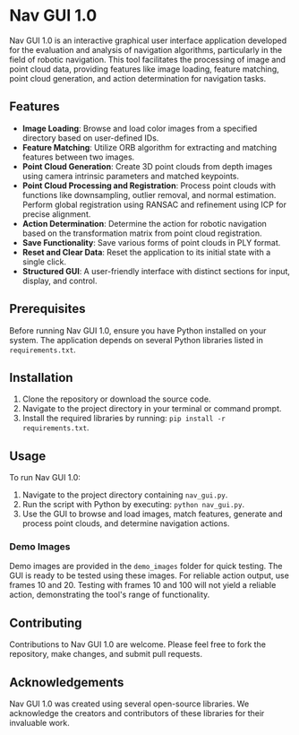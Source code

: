 # Nav GUI 1.0

Nav GUI 1.0 is an interactive graphical user interface application developed for the evaluation and analysis of navigation algorithms, particularly in the field of robotic navigation. This tool facilitates the processing of image and point cloud data, providing features like image loading, feature matching, point cloud generation, and action determination for navigation tasks.

## Features

- **Image Loading**: Browse and load color images from a specified directory based on user-defined IDs.
- **Feature Matching**: Utilize ORB algorithm for extracting and matching features between two images.
- **Point Cloud Generation**: Create 3D point clouds from depth images using camera intrinsic parameters and matched keypoints.
- **Point Cloud Processing and Registration**: Process point clouds with functions like downsampling, outlier removal, and normal estimation. Perform global registration using RANSAC and refinement using ICP for precise alignment.
- **Action Determination**: Determine the action for robotic navigation based on the transformation matrix from point cloud registration.
- **Save Functionality**: Save various forms of point clouds in PLY format.
- **Reset and Clear Data**: Reset the application to its initial state with a single click.
- **Structured GUI**: A user-friendly interface with distinct sections for input, display, and control.

## Prerequisites

Before running Nav GUI 1.0, ensure you have Python installed on your system. The application depends on several Python libraries listed in `requirements.txt`.

## Installation

1. Clone the repository or download the source code.
2. Navigate to the project directory in your terminal or command prompt.
3. Install the required libraries by running: `pip install -r requirements.txt`.

## Usage

To run Nav GUI 1.0:

1. Navigate to the project directory containing `nav_gui.py`.
2. Run the script with Python by executing: `python nav_gui.py`.
3. Use the GUI to browse and load images, match features, generate and process point clouds, and determine navigation actions.

### Demo Images

Demo images are provided in the `demo_images` folder for quick testing. The GUI is ready to be tested using these images. For reliable action output, use frames 10 and 20. Testing with frames 10 and 100 will not yield a reliable action, demonstrating the tool's range of functionality.

## Contributing

Contributions to Nav GUI 1.0 are welcome. Please feel free to fork the repository, make changes, and submit pull requests.

## Acknowledgements

Nav GUI 1.0 was created using several open-source libraries. We acknowledge the creators and contributors of these libraries for their invaluable work.
